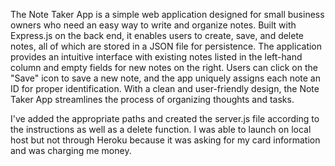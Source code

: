 The Note Taker App is a simple web application designed for small business owners who need an easy way to write and organize notes. Built with Express.js on the back end, it enables users to create, save, and delete notes, all of which are stored in a JSON file for persistence. The application provides an intuitive interface with existing notes listed in the left-hand column and empty fields for new notes on the right. Users can click on the "Save" icon to save a new note, and the app uniquely assigns each note an ID for proper identification. With a clean and user-friendly design, the Note Taker App streamlines the process of organizing thoughts and tasks.

I've added the appropriate paths and created the server.js file according to the instructions as well as a delete function. I was able to launch on local host but not through Heroku because it was asking for my card information and was charging me money.

